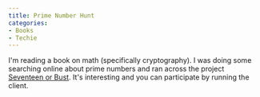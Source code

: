 ```yaml
---
title: Prime Number Hunt
categories:
- Books
- Techie
---
```


I'm reading a book on math (specifically cryptography). I was doing some searching online about prime numbers and ran across the project [Seventeen or Bust](http://www.seventeenorbust.com/). It's interesting and you can participate by running the client.
